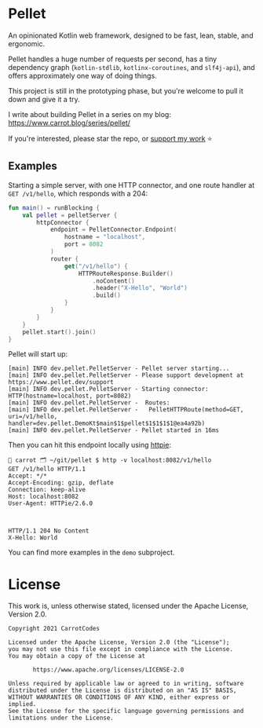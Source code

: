 # Pellet

An opinionated Kotlin web framework, designed to be fast, lean, stable, and ergonomic.

Pellet handles a huge number of requests per second, has a tiny dependency graph (`kotlin-stdlib`, `kotlinx-coroutines`, and `slf4j-api`), and offers approximately one way of doing things.

This project is still in the prototyping phase, but you're welcome to pull it down and give it a try.

I write about building Pellet in a series on my blog: https://www.carrot.blog/series/pellet/

If you're interested, please star the repo, or [support my work](https://www.pellet.dev/support) ⭐️

## Examples

Starting a simple server, with one HTTP connector, and one route handler at `GET /v1/hello`, which responds with a 204:

```kotlin
fun main() = runBlocking {
    val pellet = pelletServer {
        httpConnector {
            endpoint = PelletConnector.Endpoint(
                hostname = "localhost",
                port = 8082
            )
            router {
                get("/v1/hello") {
                    HTTPRouteResponse.Builder()
                        .noContent()
                        .header("X-Hello", "World")
                        .build()
                }
            }
        }
    }
    pellet.start().join()
}
```

Pellet will start up:
```
[main] INFO dev.pellet.PelletServer - Pellet server starting...
[main] INFO dev.pellet.PelletServer - Please support development at https://www.pellet.dev/support
[main] INFO dev.pellet.PelletServer - Starting connector: HTTP(hostname=localhost, port=8082)
[main] INFO dev.pellet.PelletServer -  Routes:
[main] INFO dev.pellet.PelletServer -   PelletHTTPRoute(method=GET, uri=/v1/hello, handler=dev.pellet.DemoKt$main$1$pellet$1$1$1$1@ea4a92b)
[main] INFO dev.pellet.PelletServer - Pellet started in 16ms
```

Then you can hit this endpoint locally using [httpie](https://httpie.io/):
```
🥕 carrot 🗂 ~/git/pellet $ http -v localhost:8082/v1/hello
GET /v1/hello HTTP/1.1
Accept: */*
Accept-Encoding: gzip, deflate
Connection: keep-alive
Host: localhost:8082
User-Agent: HTTPie/2.6.0



HTTP/1.1 204 No Content
X-Hello: World
```

You can find more examples in the `demo` subproject.

# License

This work is, unless otherwise stated, licensed under the Apache License, Version 2.0.

```
Copyright 2021 CarrotCodes

Licensed under the Apache License, Version 2.0 (the "License");
you may not use this file except in compliance with the License.
You may obtain a copy of the License at

       https://www.apache.org/licenses/LICENSE-2.0

Unless required by applicable law or agreed to in writing, software
distributed under the License is distributed on an "AS IS" BASIS,
WITHOUT WARRANTIES OR CONDITIONS OF ANY KIND, either express or implied.
See the License for the specific language governing permissions and
limitations under the License.
```